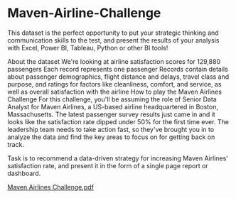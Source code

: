 # Maven-Airline-Challenge


This dataset is the perfect opportunity to put your strategic thinking and communication skills to the test, and present the results of your analysis with Excel, Power BI, Tableau, Python or other BI tools!


About the dataset
We're looking at airline satisfaction scores for 129,880 passengers
Each record represents one passenger
Records contain details about passenger demographics, flight distance and delays, travel class and purpose, and ratings for factors like cleanliness, comfort, and service, as well as overall satisfaction with the airline
How to play the Maven Airlines Challenge
For this challenge, you'll be assuming the role of Senior Data Analyst for Maven Airlines, a US-based airline headquartered in Boston, Massachusetts. The latest passenger survey results just came in and it looks like the satisfaction rate dipped under 50% for the first time ever. The leadership team needs to take action fast, so they've brought you in to analyze the data and find the key areas to focus on for getting back on track.

Task is to recommend a data-driven strategy for increasing Maven Airlines' satisfaction rate, and present it in the form of a single page report or dashboard.



[Maven Airlines Challenge.pdf](https://github.com/SaudAzmi/Maven-Airline-Challenge/files/10475729/Maven.Airlines.Challenge.pdf)
